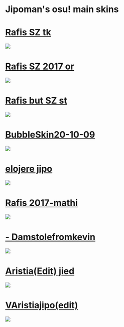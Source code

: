# Jipoman's osu! main skins

# [Rafis SZ tk](https://cdn.discordapp.com/attachments/892108331328634880/1078685153267826718/Rafis_SZ_tk.osk)
![](https://i.imgur.com/YUZ1eA9.jpg)

# [Rafis SZ 2017 or](https://cdn.discordapp.com/attachments/892108331328634880/1046581245049585714/Rafis_2017_SZ_or.osk)
![](https://i.imgur.com/dCfCyMb.jpg)

# [Rafis but SZ st](https://cdn.discordapp.com/attachments/623969298469093427/1038268587829379123/Rafis_but_SZ_st.osk)
![](https://i.imgur.com/PJoR8Ut.jpg)

# [BubbleSkin20-10-09](https://drive.google.com/uc?id=1EWEw9QVQTfzPUow7sOzMTO7aWeE2Jc5o&export=download)
![](https://i.imgur.com/oifZnX1.jpg)

# [elojere jipo](https://drive.google.com/uc?id=103GUW7ky68BxYnGR2m_JwrZDlc6wI3Yy&export=download)
![](https://i.imgur.com/8JQAsu0.jpg)

# [Rafis 2017-mathi](https://drive.google.com/uc?id=1hb1m4XKV0sjIierJrDQWrluSLavidoup&export=download)
![](https://i.imgur.com/XxxnA7J.jpg)

# [- Damstolefromkevin](https://drive.google.com/uc?id=1Z34YjtKHoIzDkJMuNF9hQ9_Dns9Fc0Bt&export=download)
![](https://i.imgur.com/OJxdwYa.jpg)

# [Aristia(Edit) jied](https://drive.google.com/uc?id=1uKZgF6HU6wVGNAHsK2TYNcQVk0d8s-2R&export=download)
![](https://i.imgur.com/i3R9rAV.jpg)

# [VAristiajipo(edit)](https://drive.google.com/uc?id=1YYjzcRJNqaHdKGZrCeEDCaXudPd62cm9&export=download)
![](https://i.imgur.com/VYpjOp5.jpg)

